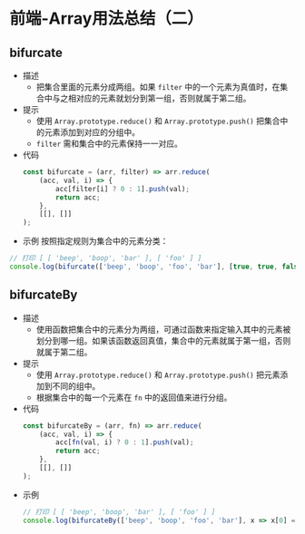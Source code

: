 # 前端-Array用法总结（二）

## bifurcate
* 描述
    * 把集合里面的元素分成两组。如果 `filter` 中的一个元素为真值时，在集合中与之相对应的元素就划分到第一组，否则就属于第二组。
* 提示
    * 使用 `Array.prototype.reduce()` 和 `Array.prototype.push()` 把集合中的元素添加到对应的分组中。
    * `filter` 需和集合中的元素保持一一对应。
* 代码
    ```js
    const bifurcate = (arr, filter) => arr.reduce(
        (acc, val, i) => {
            acc[filter[i] ? 0 : 1].push(val);
            return acc;
        },
        [[], []]
    );
    ```
* 示例
按照指定规则为集合中的元素分类：
```js
// 打印 [ [ 'beep', 'boop', 'bar' ], [ 'foo' ] ]
console.log(bifurcate(['beep', 'boop', 'foo', 'bar'], [true, true, false, true]));
```

## bifurcateBy
* 描述
    * 使用函数把集合中的元素分为两组，可通过函数来指定输入其中的元素被划分到哪一组。如果该函数返回真值，集合中的元素就属于第一组，否则就属于第二组。
* 提示
    * 使用 `Array.prototype.reduce()` 和 `Array.prototype.push()` 把元素添加到不同的组中。
    * 根据集合中的每一个元素在 `fn` 中的返回值来进行分组。
* 代码
    ```js
    const bifurcateBy = (arr, fn) => arr.reduce(
        (acc, val, i) => {
            acc[fn(val, i) ? 0 : 1].push(val);
            return acc;
        },
        [[], []]
    );
    ```
* 示例
    ```js
    // 打印 [ [ 'beep', 'boop', 'bar' ], [ 'foo' ] ]
    console.log(bifurcateBy(['beep', 'boop', 'foo', 'bar'], x => x[0] === 'b'));
    ```

